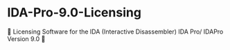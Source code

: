 # IDA-Pro-9.0-Licensing
🐛 Licensing Software for the IDA (Interactive Disassembler) IDA Pro/ IDAPro Version 9.0 🐛
